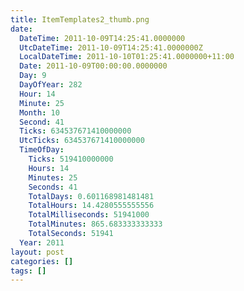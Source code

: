 ```yaml
---
title: ItemTemplates2_thumb.png
date:
  DateTime: 2011-10-09T14:25:41.0000000
  UtcDateTime: 2011-10-09T14:25:41.0000000Z
  LocalDateTime: 2011-10-10T01:25:41.0000000+11:00
  Date: 2011-10-09T00:00:00.0000000
  Day: 9
  DayOfYear: 282
  Hour: 14
  Minute: 25
  Month: 10
  Second: 41
  Ticks: 634537671410000000
  UtcTicks: 634537671410000000
  TimeOfDay:
    Ticks: 519410000000
    Hours: 14
    Minutes: 25
    Seconds: 41
    TotalDays: 0.601168981481481
    TotalHours: 14.4280555555556
    TotalMilliseconds: 51941000
    TotalMinutes: 865.683333333333
    TotalSeconds: 51941
  Year: 2011
layout: post
categories: []
tags: []
---
```


